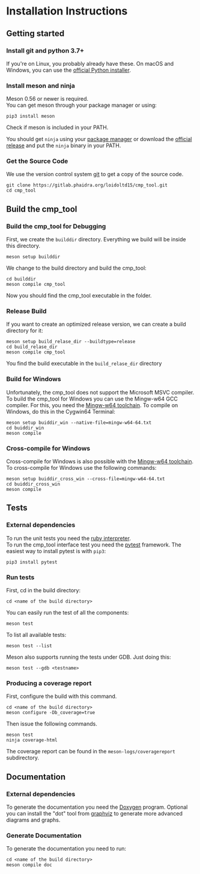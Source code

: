 # Installation Instructions
## Getting started

### Install git and python 3.7+

If you're on Linux, you probably already have these. On macOS and Windows, you can use the
[official Python installer](https://www.python.org/downloads).

### Install meson and ninja

Meson 0.56 or newer is required.  
You can get meson through your package manager or using:

```pip3 install meson```

Check if meson is included in your PATH.

You should get `ninja` using your [package manager](https://github.com/ninja-build/ninja/wiki/Pre-built-Ninja-packages) or download the [official
release](https://github.com/ninja-build/ninja/releases) and put the `ninja`
binary in your PATH.

### Get the Source Code

We use the version control system [git](https://git-scm.com/downloads) to get a copy of the source code.

```
git clone https://gitlab.phaidra.org/loidoltd15/cmp_tool.git  
cd cmp_tool
```
## Build the cmp\_tool
### Build the cmp\_tool for Debugging

First, we create the `builddir` directory. Everything we build will be inside this directory.

```
meson setup builddir
```

We change to the build directory and build the cmp_tool:

```
cd builddir
meson compile cmp_tool
```

Now you should find the cmp\_tool executable in the folder.

### Release Build

If you want to create an optimized release version, we can create a build directory for it:

```
meson setup build_relase_dir --buildtype=release
cd build_relase_dir
meson compile cmp_tool
```

You find the build executable in the `build_relase_dir` directory

### Build for Windows

Unfortunately, the cmp\_tool does not support the Microsoft MSVC compiler. To build the cmp\_tool for Windows you can use the Mingw-w64 GCC compiler.
For this, you need the [Mingw-w64 toolchain](https://www.mingw-w64.org/downloads/). To compile on Windows, do this in the Cygwin64 Terminal:

```
meson setup buiddir_win --native-file=mingw-w64-64.txt
cd buiddir_win
meson compile
```

### Cross-compile for Windows
Cross-compile for Windows is also possible with the [Mingw-w64 toolchain](https://www.mingw-w64.org/downloads/). To cross-compile for Windows use the following commands: 

```
meson setup buiddir_cross_win --cross-file=mingw-w64-64.txt
cd buiddir_cross_win
meson compile
```

## Tests
### External dependencies

To run the unit tests you need the [ruby interpreter](https://www.ruby-lang.org/en/documentation/installation/).  
To run the cmp\_tool interface test you need the [pytest](https://docs.pytest.org/en/7.0.x/index.html) framework. The easiest way to install pytest is with `pip3`:

```
pip3 install pytest
```
### Run tests
First, cd in the build directory:

```
cd <name of the build directory>
```

You can easily run the test of all the components:

```
meson test
```

To list all available tests:

```
meson test --list
```

Meson also supports running the tests under GDB. Just doing this:

```
meson test --gdb <testname>
```

### Producing a coverage report

First, configure the build with this command.

```
cd <name of the build directory>
meson configure -Db_coverage=true
```

Then issue the following commands.

```
meson test
ninja coverage-html
```

The coverage report can be found in the `meson-logs/coveragereport` subdirectory.

## Documentation 
### External dependencies
To generate the documentation you need the [Doxygen](https://www.doxygen.nl/index.html) program.
Optional you can install the "dot" tool from [graphviz](http://www.graphviz.org/) to generate more advanced diagrams and graphs.  

### Generate Documentation

To generate the documentation you need to run:

```
cd <name of the build directory>
meson compile doc
```

